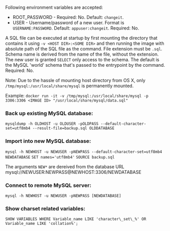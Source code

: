 Following environment variables are accepted:
   * ROOT_PASSWORD - Required: No. Default: `changeit`.
   * USER - Username/password of a new user. Format is `USERNAME:PASSWORD`. Default: `appuser:changeit`. Required: No.

A SQL file can be executed at startup by first mounting the directory that contains it using `-v <HOST DIR>:<SOME DIR>` and then running the image with absolute path of the SQL file as the command. File extension must be `.sql`. Schema name is derived from the name of the file, without the extension. The new user is granted `SELECT` only access to the schema. The default is the MySQL 'world' schema that's passed to the entrypoint by the command.
Required: No.

Note: Due to the hassle of mounting host directory from OS X, only `/tmp/mysql:/usr/local/share/mysql` is permanently mounted.

Example:
`docker run -it -v /tmp/mysql:/usr/local/share/mysql -p 3306:3306 <IMAGE ID> "/usr/local/share/mysql/data.sql"`

### Back up existing MySQL database:

`mysqldump -h OLDHOST -u OLDUSER -pOLDPASS --default-character-set=utf8mb4 --result-file=backup.sql OLDDATABASE`

### Import into new MySQL database:

`mysql -h NEWHOST -u NEWUSER -pNEWPASS --default-character-set=utf8mb4 NEWDATABASE`
`SET names='utf8mb4'`
`SOURCE backup.sql`

The arguments `NEW*` are dereived from the database URL mysql://NEWUSER:NEWPASS@NEWHOST:3306/NEWDATABASE

### Connect to remote MySQL server:

`mysql -h NEWHOST -u NEWUSER -pNEWPASS [NEWDATABASE]`

### Show charset related variables:

`SHOW VARIABLES WHERE Variable_name LIKE 'character\_set\_%' OR Variable_name LIKE 'collation%';`
